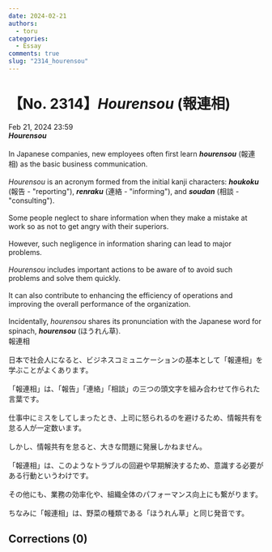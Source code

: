 ```yaml
---
date: 2024-02-21
authors:
  - toru
categories:
  - Essay
comments: true
slug: "2314_hourensou"
---
```


# 【No. 2314】<strong><em>Hourensou</em></strong> (報連相)
<div class="date">Feb 21, 2024 23:59</div>
<div id="post"><div id="body_show_ori">
<strong><em>Hourensou</em></strong><br/><br/>In Japanese companies, new employees often first learn <strong><em>hourensou</em></strong> (報連相) as the basic business communication.<br/><br/><em>Hourensou</em> is an acronym formed from the initial kanji characters: <strong><em>houkoku</em></strong> (報告 - "reporting"), <strong><em>renraku</em></strong> (連絡 - "informing"), and <strong><em>soudan</em></strong> (相談 - "consulting").<br/><br/>Some people neglect to share information when they make a mistake at work so as not to get angry with their superiors.<br/><br/>However, such negligence in information sharing can lead to major problems.<br/><br/><em>Hourensou</em> includes important actions to be aware of to avoid such problems and solve them quickly.<br/><br/>It can also contribute to enhancing the efficiency of operations and improving the overall performance of the organization. <br/><br/>Incidentally, <em>hourensou</em> shares its pronunciation with the Japanese word for spinach, <strong><em>hourensou</em></strong> (ほうれん草).
</div></div>

<!-- more -->

<div id="post_ja"><div id="body_show_mo">
報連相<br/><br/>日本で社会人になると、ビジネスコミュニケーションの基本として「報連相」を学ぶことがよくあります。<br/><br/>「報連相」は、「報告」「連絡」「相談」の三つの頭文字を組み合わせて作られた言葉です。<br/><br/>仕事中にミスをしてしまったとき、上司に怒られるのを避けるため、情報共有を怠る人が一定数います。<br/><br/>しかし、情報共有を怠ると、大きな問題に発展しかねません。<br/><br/>「報連相」は、このようなトラブルの回避や早期解決するため、意識する必要がある行動というわけです。<br/><br/>その他にも、業務の効率化や、組織全体のパフォーマンス向上にも繋がります。<br/><br/>ちなみに「報連相」は、野菜の種類である「ほうれん草」と同じ発音です。
</div></div>

## Corrections (0)
